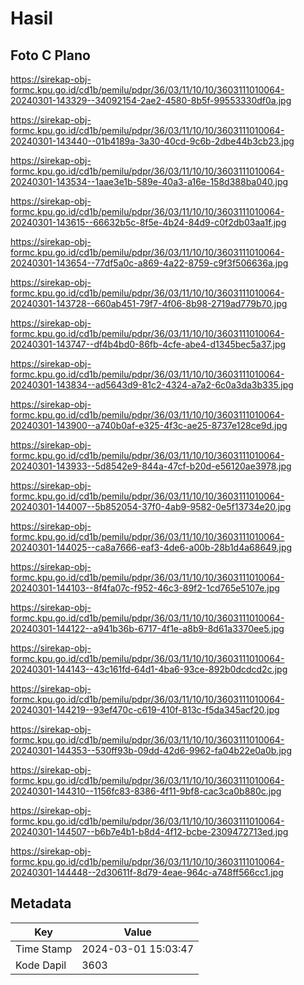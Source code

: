 # Hasil

## Foto C Plano

https://sirekap-obj-formc.kpu.go.id/cd1b/pemilu/pdpr/36/03/11/10/10/3603111010064-20240301-143329--34092154-2ae2-4580-8b5f-99553330df0a.jpg

https://sirekap-obj-formc.kpu.go.id/cd1b/pemilu/pdpr/36/03/11/10/10/3603111010064-20240301-143440--01b4189a-3a30-40cd-9c6b-2dbe44b3cb23.jpg

https://sirekap-obj-formc.kpu.go.id/cd1b/pemilu/pdpr/36/03/11/10/10/3603111010064-20240301-143534--1aae3e1b-589e-40a3-a16e-158d388ba040.jpg

https://sirekap-obj-formc.kpu.go.id/cd1b/pemilu/pdpr/36/03/11/10/10/3603111010064-20240301-143615--66632b5c-8f5e-4b24-84d9-c0f2db03aa1f.jpg

https://sirekap-obj-formc.kpu.go.id/cd1b/pemilu/pdpr/36/03/11/10/10/3603111010064-20240301-143654--77df5a0c-a869-4a22-8759-c9f3f506636a.jpg

https://sirekap-obj-formc.kpu.go.id/cd1b/pemilu/pdpr/36/03/11/10/10/3603111010064-20240301-143728--660ab451-79f7-4f06-8b98-2719ad779b70.jpg

https://sirekap-obj-formc.kpu.go.id/cd1b/pemilu/pdpr/36/03/11/10/10/3603111010064-20240301-143747--df4b4bd0-86fb-4cfe-abe4-d1345bec5a37.jpg

https://sirekap-obj-formc.kpu.go.id/cd1b/pemilu/pdpr/36/03/11/10/10/3603111010064-20240301-143834--ad5643d9-81c2-4324-a7a2-6c0a3da3b335.jpg

https://sirekap-obj-formc.kpu.go.id/cd1b/pemilu/pdpr/36/03/11/10/10/3603111010064-20240301-143900--a740b0af-e325-4f3c-ae25-8737e128ce9d.jpg

https://sirekap-obj-formc.kpu.go.id/cd1b/pemilu/pdpr/36/03/11/10/10/3603111010064-20240301-143933--5d8542e9-844a-47cf-b20d-e56120ae3978.jpg

https://sirekap-obj-formc.kpu.go.id/cd1b/pemilu/pdpr/36/03/11/10/10/3603111010064-20240301-144007--5b852054-37f0-4ab9-9582-0e5f13734e20.jpg

https://sirekap-obj-formc.kpu.go.id/cd1b/pemilu/pdpr/36/03/11/10/10/3603111010064-20240301-144025--ca8a7666-eaf3-4de6-a00b-28b1d4a68649.jpg

https://sirekap-obj-formc.kpu.go.id/cd1b/pemilu/pdpr/36/03/11/10/10/3603111010064-20240301-144103--8f4fa07c-f952-46c3-89f2-1cd765e5107e.jpg

https://sirekap-obj-formc.kpu.go.id/cd1b/pemilu/pdpr/36/03/11/10/10/3603111010064-20240301-144122--a941b36b-6717-4f1e-a8b9-8d61a3370ee5.jpg

https://sirekap-obj-formc.kpu.go.id/cd1b/pemilu/pdpr/36/03/11/10/10/3603111010064-20240301-144143--43c161fd-64d1-4ba6-93ce-892b0dcdcd2c.jpg

https://sirekap-obj-formc.kpu.go.id/cd1b/pemilu/pdpr/36/03/11/10/10/3603111010064-20240301-144219--93ef470c-c619-410f-813c-f5da345acf20.jpg

https://sirekap-obj-formc.kpu.go.id/cd1b/pemilu/pdpr/36/03/11/10/10/3603111010064-20240301-144353--530ff93b-09dd-42d6-9962-fa04b22e0a0b.jpg

https://sirekap-obj-formc.kpu.go.id/cd1b/pemilu/pdpr/36/03/11/10/10/3603111010064-20240301-144310--1156fc83-8386-4f11-9bf8-cac3ca0b880c.jpg

https://sirekap-obj-formc.kpu.go.id/cd1b/pemilu/pdpr/36/03/11/10/10/3603111010064-20240301-144507--b6b7e4b1-b8d4-4f12-bcbe-2309472713ed.jpg

https://sirekap-obj-formc.kpu.go.id/cd1b/pemilu/pdpr/36/03/11/10/10/3603111010064-20240301-144448--2d30611f-8d79-4eae-964c-a748ff566cc1.jpg


## Metadata

| Key        | Value               |
| ---------- | ------------------- |
| Time Stamp | 2024-03-01 15:03:47 |
| Kode Dapil | 3603                |



